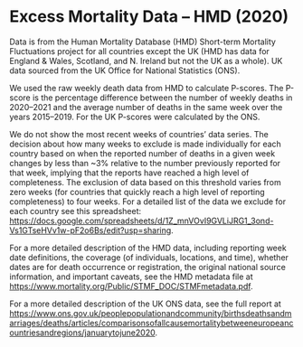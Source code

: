 # Excess Mortality Data – HMD (2020)

Data is from the Human Mortality Database (HMD) Short-term Mortality Fluctuations project for all countries except the UK (HMD has data for England & Wales, Scotland, and N. Ireland but not the UK as a whole). UK data sourced from the UK Office for National Statistics (ONS).

We used the raw weekly death data from HMD to calculate P-scores. The P-score is the percentage difference between the number of weekly deaths in 2020–2021 and the average number of deaths in the same week over the years 2015–2019. For the UK P-scores were calculated by the ONS.

We do not show the most recent weeks of countries’ data series. The decision about how many weeks to exclude is made individually for each country based on when the reported number of deaths in a given week changes by less than ~3% relative to the number previously reported for that week, implying that the reports have reached a high level of completeness. The exclusion of data based on this threshold varies from zero weeks (for countries that quickly reach a high level of reporting completeness) to four weeks. For a detailed list of the data we exclude for each country see this spreadsheet: https://docs.google.com/spreadsheets/d/1Z_mnVOvI9GVLiJRG1_3ond-Vs1GTseHVv1w-pF2o6Bs/edit?usp=sharing.

For a more detailed description of the HMD data, including reporting week date definitions, the coverage (of individuals, locations, and time), whether dates are for death occurrence or registration, the original national source information, and important caveats, see the HMD metadata file at https://www.mortality.org/Public/STMF_DOC/STMFmetadata.pdf.

For a more detailed description of the UK ONS data, see the full report at https://www.ons.gov.uk/peoplepopulationandcommunity/birthsdeathsandmarriages/deaths/articles/comparisonsofallcausemortalitybetweeneuropeancountriesandregions/januarytojune2020.